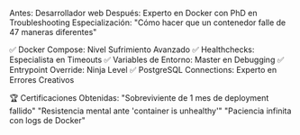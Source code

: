 Antes: Desarrollador web
Después: Experto en Docker con PhD en Troubleshooting
Especialización: "Cómo hacer que un contenedor falle de 47 maneras diferentes"

✅ Docker Compose: Nivel Sufrimiento Avanzado
✅ Healthchecks: Especialista en Timeouts
✅ Variables de Entorno: Master en Debugging
✅ Entrypoint Override: Ninja Level
✅ PostgreSQL Connections: Experto en Errores Creativos


🏆 Certificaciones Obtenidas:
"Sobreviviente de 1 mes de deployment fallido"
"Resistencia mental ante 'container is unhealthy'"
"Paciencia infinita con logs de Docker"

